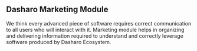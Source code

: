 Dasharo Marketing Module
------------------------

We think every advanced piece of software requires correct communication to all
users who will interact with it. Marketing module helps in organizing and
delivering information required to understand and correctly leverage software
produced by Dasharo Ecosystem.
